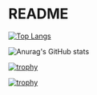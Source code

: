 # README
[![Top Langs](https://github-readme-stats.vercel.app/api/top-langs/?username=anuraghazra)](https://github.com/anuraghazra/github-readme-stats)

![Anurag's GitHub stats](https://github-readme-stats.vercel.app/api?username=Jy4058350)

[![trophy](https://github-profile-trophy.vercel.app/?username=Jy4058350)](https://github.com/ryo-ma/github-profile-trophy)

[![trophy](https://github-profile-trophy.vercel.app/?username=Jy4058350)](https://github.com/Jy4058350/github-profile-trophy)
